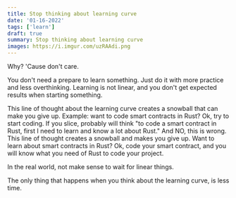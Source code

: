 ```yaml
---
title: Stop thinking about learning curve
date: '01-16-2022'
tags: ['learn']
draft: true
summary: Stop thinking about learning curve
images: https://i.imgur.com/uzRAAdi.png
---
```


Why? 'Cause don't care.

You don't need a prepare to learn something. Just do it with more practice and less overthinking. Learning is not linear, and you don't get expected results when starting something.

This line of thought about the learning curve creates a snowball that can make you give up. Example: want to code smart contracts in Rust? Ok, try to start coding. If you slice, probably will think "to code a smart contract in Rust, first I need to learn and know a lot about Rust." And NO, this is wrong. This line of thought creates a snowball and makes you give up. Want to learn about smart contracts in Rust? Ok, code your smart contract, and you will know what you need of Rust to code your project.

In the real world, not make sense to wait for linear things.

The only thing that happens when you think about the learning curve, is less time.
